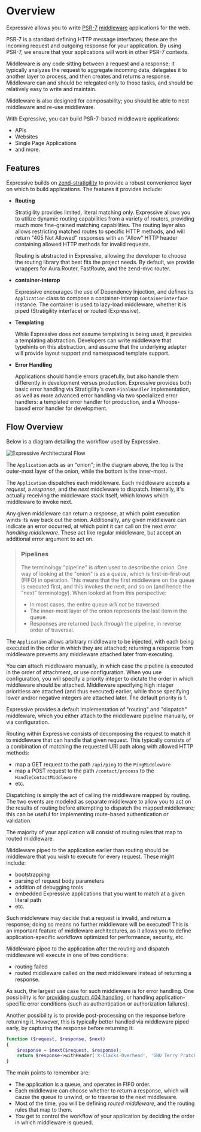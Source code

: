 # Overview

Expressive allows you to write [PSR-7](http://www.php-fig.org/psr/psr-7/)
[middleware](https://github.com/zendframework/zend-stratigility/blob/master/doc/book/middleware.md)
applications for the web.

PSR-7 is a standard defining HTTP message interfaces; these are the incoming
request and outgoing response for your application. By using PSR-7, we ensure
that your applications will work in other PSR-7 contexts.

Middleware is any code sitting between a request and a response; it typically
analyzes the request to aggregate incoming data, delegates it to another layer
to process, and then creates and returns a response. Middleware can and should
be relegated only to those tasks, and should be relatively easy to write and
maintain.

Middleware is also designed for composability; you should be able to nest
middleware and re-use middleware.

With Expressive, you can build PSR-7-based middleware applications:

- APIs
- Websites
- Single Page Applications
- and more.

## Features

Expressive builds on [zend-stratigility](https://github.com/zendframework/zend-stratigility)
to provide a robust convenience layer on which to build applications. The
features it provides include:

- **Routing**
  
  Stratigility provides limited, literal matching only. Expressive allows you
  to utilize dynamic routing capabilities from a variety of routers, providing
  much more fine-grained matching capabilities. The routing layer also allows
  restricting matched routes to specific HTTP methods, and will return "405 Not
  Allowed" responses with an "Allow" HTTP header containing allowed HTTP
  methods for invalid requests.

  Routing is abstracted in Expressive, allowing the developer to choose the
  routing library that best fits the project needs. By default, we provide
  wrappers for Aura.Router, FastRoute, and the zend-mvc router.

- **container-interop**

  Expressive encourages the use of Dependency Injection, and defines its
  `Application` class to compose a container-interop `ContainerInterface`
  instance. The container is used to lazy-load middleware, whether it is
  piped (Stratigility interface) or routed (Expressive).

- **Templating**

  While Expressive does not assume templating is being used, it provides a
  templating abstraction. Developers can write middleware that typehints on
  this abstraction, and assume that the underlying adapter will provide
  layout support and namespaced template support.

- **Error Handling**

  Applications should handle errors gracefully, but also handle them differently
  in development versus production. Expressive provides both basic error
  handling via Stratigility's own `FinalHandler` implementation, as well as
  more advanced error handling via two specialized error handlers: a templated
  error handler for production, and a Whoops-based error handler for development.

## Flow Overview

Below is a diagram detailing the workflow used by Expressive.

![Expressive Architectural Flow](../images/architecture.png)

The `Application` acts as an "onion"; in the diagram above, the top is the
outer-most layer of the onion, while the bottom is the inner-most.

The `Application` dispatches each middleware. Each middleware accepts a
*request*, a *response*, and the *next* middleware to dispatch. Internally,
it's actually receiving the middleware stack itself, which knows which
middleware to invoke next.

Any given middleware can return a *response*, at which point execution winds
its way back out the onion. Additionally, any given middleware can indicate an
error occurred, at which point it can call on the next *error handling
middleware*. These act like regular middleware, but accept an additional error
argument to act on.

> ### Pipelines
> 
> The terminology "pipeline" is often used to describe the onion. One way of
> looking at the "onion" is as a *queue*, which is first-in-first-out (FIFO) in
> operation. This means that the first middleware on the queue is executed first,
> and this invokes the next, and so on (and hence the "next" terminology). When
> looked at from this perspective:
> 
> - In most cases, the entire queue *will not* be traversed.
> - The inner-most layer of the onion represents the last item in the queue.
> - Responses are returned back *through* the pipeline, in reverse order of
>   traversal.

The `Application` allows arbitrary middleware to be injected, with each being
executed in the order in which they are attached; returning a response from
middleware prevents any middleware attached later from executing.

You can attach middleware manually, in which case the pipeline is executed in
the order of attachment, or use configuration. When you use configuration, you
will specify a priority integer to dictate the order in which middleware should
be attached.  Middleware specifying high integer prioritiess are attached (and
thus executed) earlier, while those specifying lower and/or negative integers
are attached later. The default priority is 1.

Expressive provides a default implementation of "routing" and "dispatch"
middleware, which you either attach to the middleware pipeline manually, or via
configuration.

Routing within Expressive consists of decomposing the request to match it to
middleware that can handle that given request. This typically consists of a
combination of matching the requested URI path along with allowed HTTP methods:

- map a GET request to the path `/api/ping` to the `PingMiddleware`
- map a POST request to the path `/contact/process` to the `HandleContactMiddleware`
- etc.

Dispatching is simply the act of calling the middleware mapped by routing. The
two events are modeled as separate middleware to allow you to act on the results
of routing before attempting to dispatch the mapped middleware; this can be
useful for implementing route-based authentication or validation.

The majority of your application will consist of routing rules that map to
routed middleware.

Middleware piped to the application earlier than routing should be middleware
that you wish to execute for every request. These might include:

- bootstrapping
- parsing of request body parameters
- addition of debugging tools
- embedded Expressive applications that you want to match at a given literal
  path
- etc.

Such middleware may decide that a request is invalid, and return a response;
doing so means no further middleware will be executed! This is an important
feature of middleware architectures, as it allows you to define
application-specific workflows optimized for performance, security, etc.

Middleware piped to the application after the routing and dispatch middleware
will execute in one of two conditions:

- routing failed
- routed middleware called on the next middleware instead of returning a response.

As such, the largest use case for such middleware is for error handling.
One possibility is for [providing custom 404 handling](../reference/cookbook/custom-404-page-handling.md),
or handling application-specific error conditions (such as authentication or
authorization failures).

Another possibility is to provide post-processing on the response before
returning it. However, this is typically better handled via middleware piped
early, by capturing the response before returning it:

```php
function ($request, $response, $next)
{
    $response = $next($request, $response);
    return $response->withHeader('X-Clacks-Overhead', 'GNU Terry Pratchett');
}
```

The main points to remember are:

- The application is a queue, and operates in FIFO order.
- Each middleware can choose whether to return a response, which will cause
  the queue to unwind, or to traverse to the next middleware.
- Most of the time, you will be defining *routed middleware*, and the routing
  rules that map to them.
- *You* get to control the workflow of your application by deciding the order in
  which middleware is queued.
